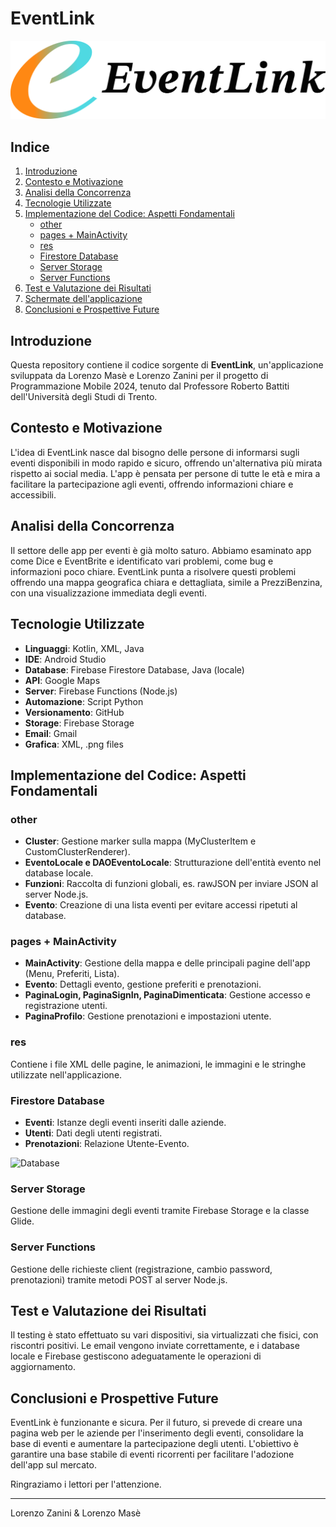 # EventLink

![EventLink Logo](Logo.png)

## Indice
1. [Introduzione](#introduzione)
2. [Contesto e Motivazione](#contesto-e-motivazione)
3. [Analisi della Concorrenza](#analisi-della-concorrenza)
4. [Tecnologie Utilizzate](#tecnologie-utilizzate)
5. [Implementazione del Codice: Aspetti Fondamentali](#implementazione-del-codice-aspetti-fondamentali)
    - [other](#other)
    - [pages + MainActivity](#pages--mainactivity)
    - [res](#res)
    - [Firestore Database](#firestore-database)
    - [Server Storage](#server-storage)
    - [Server Functions](#server-functions)
6. [Test e Valutazione dei Risultati](#test-e-valutazione-dei-risultati)
7. [Schermate dell'applicazione](#schermate-dellapplicazione)
8. [Conclusioni e Prospettive Future](#conclusioni-e-prospettive-future)

## Introduzione

Questa repository contiene il codice sorgente di **EventLink**, un'applicazione sviluppata da Lorenzo Masè e Lorenzo Zanini per il progetto di Programmazione Mobile 2024, tenuto dal Professore Roberto Battiti dell'Università degli Studi di Trento.

## Contesto e Motivazione

L'idea di EventLink nasce dal bisogno delle persone di informarsi sugli eventi disponibili in modo rapido e sicuro, offrendo un'alternativa più mirata rispetto ai social media. L'app è pensata per persone di tutte le età e mira a facilitare la partecipazione agli eventi, offrendo informazioni chiare e accessibili.

## Analisi della Concorrenza

Il settore delle app per eventi è già molto saturo. Abbiamo esaminato app come Dice e EventBrite e identificato vari problemi, come bug e informazioni poco chiare. EventLink punta a risolvere questi problemi offrendo una mappa geografica chiara e dettagliata, simile a PrezziBenzina, con una visualizzazione immediata degli eventi.

## Tecnologie Utilizzate

- **Linguaggi**: Kotlin, XML, Java
- **IDE**: Android Studio
- **Database**: Firebase Firestore Database, Java (locale)
- **API**: Google Maps
- **Server**: Firebase Functions (Node.js)
- **Automazione**: Script Python
- **Versionamento**: GitHub
- **Storage**: Firebase Storage
- **Email**: Gmail
- **Grafica**: XML, .png files

## Implementazione del Codice: Aspetti Fondamentali

### other

- **Cluster**: Gestione marker sulla mappa (MyClusterItem e CustomClusterRenderer).
- **EventoLocale e DAOEventoLocale**: Strutturazione dell'entità evento nel database locale.
- **Funzioni**: Raccolta di funzioni globali, es. rawJSON per inviare JSON al server Node.js.
- **Evento**: Creazione di una lista eventi per evitare accessi ripetuti al database.

### pages + MainActivity

- **MainActivity**: Gestione della mappa e delle principali pagine dell'app (Menu, Preferiti, Lista).
- **Evento**: Dettagli evento, gestione preferiti e prenotazioni.
- **PaginaLogin, PaginaSignIn, PaginaDimenticata**: Gestione accesso e registrazione utenti.
- **PaginaProfilo**: Gestione prenotazioni e impostazioni utente.

### res

Contiene i file XML delle pagine, le animazioni, le immagini e le stringhe utilizzate nell'applicazione.

### Firestore Database

- **Eventi**: Istanze degli eventi inseriti dalle aziende.
- **Utenti**: Dati degli utenti registrati.
- **Prenotazioni**: Relazione Utente-Evento.

![Database](Screenshots/db.png)

### Server Storage

Gestione delle immagini degli eventi tramite Firebase Storage e la classe Glide.

### Server Functions

Gestione delle richieste client (registrazione, cambio password, prenotazioni) tramite metodi POST al server Node.js.

## Test e Valutazione dei Risultati

Il testing è stato effettuato su vari dispositivi, sia virtualizzati che fisici, con riscontri positivi. Le email vengono inviate correttamente, e i database locale e Firebase gestiscono adeguatamente le operazioni di aggiornamento.


## Conclusioni e Prospettive Future

EventLink è funzionante e sicura. Per il futuro, si prevede di creare una pagina web per le aziende per l'inserimento degli eventi, consolidare la base di eventi e aumentare la partecipazione degli utenti. L'obiettivo è garantire una base stabile di eventi ricorrenti per facilitare l'adozione dell'app sul mercato.

Ringraziamo i lettori per l'attenzione.

---

Lorenzo Zanini & Lorenzo Masè
